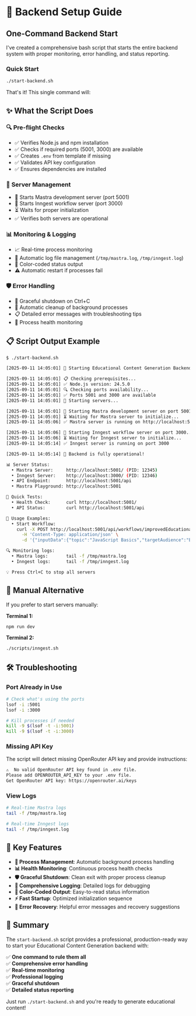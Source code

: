 # 🚀 Backend Setup Guide

## One-Command Backend Start

I've created a comprehensive bash script that starts the entire backend system with proper monitoring, error handling, and status reporting.

### Quick Start

```bash
./start-backend.sh
```

That's it! This single command will:

## ✨ What the Script Does

### 🔍 **Pre-flight Checks**
- ✅ Verifies Node.js and npm installation
- ✅ Checks if required ports (5001, 3000) are available  
- ✅ Creates `.env` from template if missing
- ✅ Validates API key configuration
- ✅ Ensures dependencies are installed

### 🚀 **Server Management**
- 🎯 Starts Mastra development server (port 5001)
- 🔄 Starts Inngest workflow server (port 3000)
- ⏳ Waits for proper initialization
- ✅ Verifies both servers are operational

### 📊 **Monitoring & Logging**
- 📈 Real-time process monitoring
- 📝 Automatic log file management (`/tmp/mastra.log`, `/tmp/inngest.log`)
- 🎨 Color-coded status output
- ⚠️ Automatic restart if processes fail

### 🛡️ **Error Handling**
- 🔧 Graceful shutdown on Ctrl+C
- 🚨 Automatic cleanup of background processes
- 📋 Detailed error messages with troubleshooting tips
- 🔄 Process health monitoring

## 📋 Script Output Example

```bash
$ ./start-backend.sh

[2025-09-11 14:05:01] 🚀 Starting Educational Content Generation Backend...

[2025-09-11 14:05:01] 📋 Checking prerequisites...
[2025-09-11 14:05:01] ✅ Node.js version: 24.5.0
[2025-09-11 14:05:01] 🔍 Checking ports availability...
[2025-09-11 14:05:01] ✅ Ports 5001 and 3000 are available
[2025-09-11 14:05:01] 🎯 Starting servers...

[2025-09-11 14:05:01] 🚀 Starting Mastra development server on port 5001...
[2025-09-11 14:05:01] ⏳ Waiting for Mastra server to initialize...
[2025-09-11 14:05:06] ✅ Mastra server is running on http://localhost:5001

[2025-09-11 14:05:06] 🔄 Starting Inngest workflow server on port 3000...
[2025-09-11 14:05:06] ⏳ Waiting for Inngest server to initialize...
[2025-09-11 14:05:14] ✅ Inngest server is running on port 3000

[2025-09-11 14:05:14] 🎉 Backend is fully operational!

📊 Server Status:
  • Mastra Server:     http://localhost:5001/ (PID: 12345)
  • Inngest Server:    http://localhost:3000/ (PID: 12346)
  • API Endpoint:      http://localhost:5001/api
  • Mastra Playground: http://localhost:5001

🧪 Quick Tests:
  • Health Check:      curl http://localhost:5001/
  • API Status:        curl http://localhost:5001/api

📖 Usage Examples:
  • Start Workflow:
    curl -X POST http://localhost:5001/api/workflows/improvedEducationalContentWorkflow/start-async \
      -H 'Content-Type: application/json' \
      -d '{"inputData":{"topic":"JavaScript Basics","targetAudience":"Beginners","targetWordCount":5000},"runtimeContext":{}}'

🔍 Monitoring logs:
  • Mastra logs:       tail -f /tmp/mastra.log
  • Inngest logs:      tail -f /tmp/inngest.log

💡 Press Ctrl+C to stop all servers
```

## 🔧 Manual Alternative

If you prefer to start servers manually:

**Terminal 1:**
```bash
npm run dev
```

**Terminal 2:**
```bash
./scripts/inngest.sh
```

## 🛠️ Troubleshooting

### Port Already in Use
```bash
# Check what's using the ports
lsof -i :5001
lsof -i :3000

# Kill processes if needed
kill -9 $(lsof -t -i:5001)
kill -9 $(lsof -t -i:3000)
```

### Missing API Key
The script will detect missing OpenRouter API key and provide instructions:
```bash
⚠️  No valid OpenRouter API key found in .env file.
Please add OPENROUTER_API_KEY to your .env file.
Get OpenRouter API key: https://openrouter.ai/keys
```

### View Logs
```bash
# Real-time Mastra logs
tail -f /tmp/mastra.log

# Real-time Inngest logs  
tail -f /tmp/inngest.log
```

## 🎯 Key Features

- **🔄 Process Management**: Automatic background process handling
- **📊 Health Monitoring**: Continuous process health checks
- **🛡️ Graceful Shutdown**: Clean exit with proper process cleanup
- **📝 Comprehensive Logging**: Detailed logs for debugging
- **🎨 Color-Coded Output**: Easy-to-read status information
- **⚡ Fast Startup**: Optimized initialization sequence
- **🔧 Error Recovery**: Helpful error messages and recovery suggestions

## 🏁 Summary

The `start-backend.sh` script provides a professional, production-ready way to start your Educational Content Generation backend with:

✅ **One command to rule them all**  
✅ **Comprehensive error handling**  
✅ **Real-time monitoring**  
✅ **Professional logging**  
✅ **Graceful shutdown**  
✅ **Detailed status reporting**

Just run `./start-backend.sh` and you're ready to generate educational content!